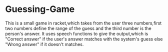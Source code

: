 # Guessing-Game
This is a small game in racket,which takes from the user three numbers,first two numbers define the range of the guess and the third number is the person's answer.
It uses speech functions to give the output,which is "Correct answer" if the user's answer matches with the system's guess else "Wrong answer" if it doesn't matches.
